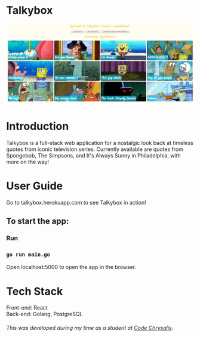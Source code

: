 # Talkybox
<img  src="./talkybox.JPG" alt="demo">

<h1 id="intro">Introduction</h1>
Talkybox is a full-stack web application for a nostalgic look back at timeless quotes from iconic television series. Currently available are quotes from Spongebob, The Simpsons, and It's Always Sunny in Philadelphia, with more on the way!

<h1 id="user_guide">User Guide</h1>
Go to talkybox.herokuapp.com to see Talkybox in action!

## To start the app:

### Run

### `go run main.go`

Open localhost:5000 to open the app in the browser.
<h1 id="tech_stack">Tech Stack</h1>
Front-end: React <br>
Back-end: Golang, PostgreSQL

<h6>This was developed during my time as a student at <a href="https://github.com/codechrysalis">Code Chrysalis</a>.</h6>